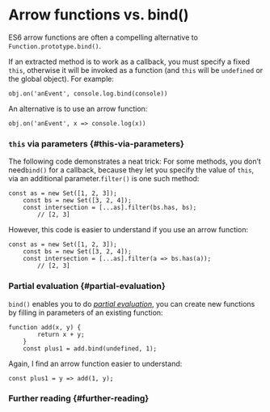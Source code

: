 # Arrow functions vs. bind()

ES6 arrow functions are often a compelling alternative to 
`Function.prototype.bind()`.

 
If an extracted method is to work as a callback, you must specify a fixed 
`this`, otherwise it will be invoked as a function (and `this` will be 
`undefined` or the global object). For example:

    obj.on('anEvent', console.log.bind(console))
    

An alternative is to use an arrow function:

    obj.on('anEvent', x => console.log(x))
    

### `this` via parameters {#this-via-parameters}

The following code demonstrates a neat trick: For some methods, you don’t
need`bind()` for a callback, because they let you specify the value of `this`,
via an additional parameter.`filter()` is one such method:

    const as = new Set([1, 2, 3]);
        const bs = new Set([3, 2, 4]);
        const intersection = [...as].filter(bs.has, bs);
            // [2, 3]
    

However, this code is easier to understand if you use an arrow function:

    const as = new Set([1, 2, 3]);
        const bs = new Set([3, 2, 4]);
        const intersection = [...as].filter(a => bs.has(a));
            // [2, 3]
    

### Partial evaluation {#partial-evaluation}

`bind()` enables you to do [*partial evaluation*][1], you can create new
functions by filling in parameters of an existing function:

    function add(x, y) {
            return x + y;
        }
        const plus1 = add.bind(undefined, 1);
    

Again, I find an arrow function easier to understand:

    const plus1 = y => add(1, y);
    

### Further reading {#further-reading}

 [1]: http://www.2ality.com/2011/09/currying-vs-part-eval.html